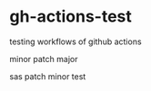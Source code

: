 # gh-actions-test
testing workflows of github actions



minor
patch
major
 
sas
patch
minor
test
 
